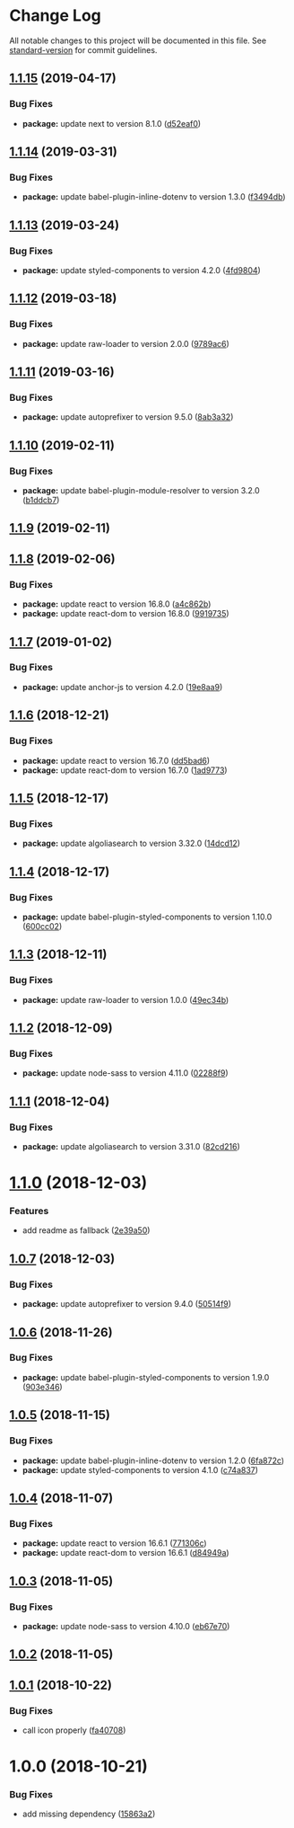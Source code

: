 # Change Log

All notable changes to this project will be documented in this file. See [standard-version](https://github.com/conventional-changelog/standard-version) for commit guidelines.

## [1.1.15](https://github.com/Kikobeats/changes.now.sh/compare/v1.1.14...v1.1.15) (2019-04-17)


### Bug Fixes

* **package:** update next to version 8.1.0 ([d52eaf0](https://github.com/Kikobeats/changes.now.sh/commit/d52eaf0))



<a name="1.1.14"></a>
## [1.1.14](https://github.com/Kikobeats/changes.now.sh/compare/v1.1.13...v1.1.14) (2019-03-31)


### Bug Fixes

* **package:** update babel-plugin-inline-dotenv to version 1.3.0 ([f3494db](https://github.com/Kikobeats/changes.now.sh/commit/f3494db))



<a name="1.1.13"></a>
## [1.1.13](https://github.com/Kikobeats/changes.now.sh/compare/v1.1.12...v1.1.13) (2019-03-24)


### Bug Fixes

* **package:** update styled-components to version 4.2.0 ([4fd9804](https://github.com/Kikobeats/changes.now.sh/commit/4fd9804))



<a name="1.1.12"></a>
## [1.1.12](https://github.com/Kikobeats/changes.now.sh/compare/v1.1.11...v1.1.12) (2019-03-18)


### Bug Fixes

* **package:** update raw-loader to version 2.0.0 ([9789ac6](https://github.com/Kikobeats/changes.now.sh/commit/9789ac6))



<a name="1.1.11"></a>
## [1.1.11](https://github.com/Kikobeats/changes.now.sh/compare/v1.1.10...v1.1.11) (2019-03-16)


### Bug Fixes

* **package:** update autoprefixer to version 9.5.0 ([8ab3a32](https://github.com/Kikobeats/changes.now.sh/commit/8ab3a32))



<a name="1.1.10"></a>
## [1.1.10](https://github.com/Kikobeats/changes.now.sh/compare/v1.1.9...v1.1.10) (2019-02-11)


### Bug Fixes

* **package:** update babel-plugin-module-resolver to version 3.2.0 ([b1ddcb7](https://github.com/Kikobeats/changes.now.sh/commit/b1ddcb7))



<a name="1.1.9"></a>
## [1.1.9](https://github.com/Kikobeats/changes.now.sh/compare/v1.1.8...v1.1.9) (2019-02-11)



<a name="1.1.8"></a>
## [1.1.8](https://github.com/Kikobeats/changes.now.sh/compare/v1.1.7...v1.1.8) (2019-02-06)


### Bug Fixes

* **package:** update react to version 16.8.0 ([a4c862b](https://github.com/Kikobeats/changes.now.sh/commit/a4c862b))
* **package:** update react-dom to version 16.8.0 ([9919735](https://github.com/Kikobeats/changes.now.sh/commit/9919735))



<a name="1.1.7"></a>
## [1.1.7](https://github.com/Kikobeats/changes.now.sh/compare/v1.1.6...v1.1.7) (2019-01-02)


### Bug Fixes

* **package:** update anchor-js to version 4.2.0 ([19e8aa9](https://github.com/Kikobeats/changes.now.sh/commit/19e8aa9))



<a name="1.1.6"></a>
## [1.1.6](https://github.com/Kikobeats/changes.now.sh/compare/v1.1.5...v1.1.6) (2018-12-21)


### Bug Fixes

* **package:** update react to version 16.7.0 ([dd5bad6](https://github.com/Kikobeats/changes.now.sh/commit/dd5bad6))
* **package:** update react-dom to version 16.7.0 ([1ad9773](https://github.com/Kikobeats/changes.now.sh/commit/1ad9773))



<a name="1.1.5"></a>
## [1.1.5](https://github.com/Kikobeats/changes.now.sh/compare/v1.1.4...v1.1.5) (2018-12-17)


### Bug Fixes

* **package:** update algoliasearch to version 3.32.0 ([14dcd12](https://github.com/Kikobeats/changes.now.sh/commit/14dcd12))



<a name="1.1.4"></a>
## [1.1.4](https://github.com/Kikobeats/changes.now.sh/compare/v1.1.3...v1.1.4) (2018-12-17)


### Bug Fixes

* **package:** update babel-plugin-styled-components to version 1.10.0 ([600cc02](https://github.com/Kikobeats/changes.now.sh/commit/600cc02))



<a name="1.1.3"></a>
## [1.1.3](https://github.com/Kikobeats/changes.now.sh/compare/v1.1.2...v1.1.3) (2018-12-11)


### Bug Fixes

* **package:** update raw-loader to version 1.0.0 ([49ec34b](https://github.com/Kikobeats/changes.now.sh/commit/49ec34b))



<a name="1.1.2"></a>
## [1.1.2](https://github.com/Kikobeats/changes.now.sh/compare/v1.1.1...v1.1.2) (2018-12-09)


### Bug Fixes

* **package:** update node-sass to version 4.11.0 ([02288f9](https://github.com/Kikobeats/changes.now.sh/commit/02288f9))



<a name="1.1.1"></a>
## [1.1.1](https://github.com/Kikobeats/changes.now.sh/compare/v1.1.0...v1.1.1) (2018-12-04)


### Bug Fixes

* **package:** update algoliasearch to version 3.31.0 ([82cd216](https://github.com/Kikobeats/changes.now.sh/commit/82cd216))



<a name="1.1.0"></a>
# [1.1.0](https://github.com/Kikobeats/changes.now.sh/compare/v1.0.7...v1.1.0) (2018-12-03)


### Features

* add readme as fallback ([2e39a50](https://github.com/Kikobeats/changes.now.sh/commit/2e39a50))



<a name="1.0.7"></a>
## [1.0.7](https://github.com/Kikobeats/changes.now.sh/compare/v1.0.6...v1.0.7) (2018-12-03)


### Bug Fixes

* **package:** update autoprefixer to version 9.4.0 ([50514f9](https://github.com/Kikobeats/changes.now.sh/commit/50514f9))



<a name="1.0.6"></a>
## [1.0.6](https://github.com/Kikobeats/changes.now.sh/compare/v1.0.5...v1.0.6) (2018-11-26)


### Bug Fixes

* **package:** update babel-plugin-styled-components to version 1.9.0 ([903e346](https://github.com/Kikobeats/changes.now.sh/commit/903e346))



<a name="1.0.5"></a>
## [1.0.5](https://github.com/Kikobeats/changes.now.sh/compare/v1.0.4...v1.0.5) (2018-11-15)


### Bug Fixes

* **package:** update babel-plugin-inline-dotenv to version 1.2.0 ([6fa872c](https://github.com/Kikobeats/changes.now.sh/commit/6fa872c))
* **package:** update styled-components to version 4.1.0 ([c74a837](https://github.com/Kikobeats/changes.now.sh/commit/c74a837))



<a name="1.0.4"></a>
## [1.0.4](https://github.com/Kikobeats/changes.now.sh/compare/v1.0.3...v1.0.4) (2018-11-07)


### Bug Fixes

* **package:** update react to version 16.6.1 ([771306c](https://github.com/Kikobeats/changes.now.sh/commit/771306c))
* **package:** update react-dom to version 16.6.1 ([d84949a](https://github.com/Kikobeats/changes.now.sh/commit/d84949a))



<a name="1.0.3"></a>
## [1.0.3](https://github.com/Kikobeats/changes.now.sh/compare/v1.0.1...v1.0.3) (2018-11-05)


### Bug Fixes

* **package:** update node-sass to version 4.10.0 ([eb67e70](https://github.com/Kikobeats/changes.now.sh/commit/eb67e70))



<a name="1.0.2"></a>
## [1.0.2](https://github.com/Kikobeats/changes.now.sh/compare/v1.0.1...v1.0.2) (2018-11-05)



<a name="1.0.1"></a>
## [1.0.1](https://github.com/Kikobeats/changes.now.sh/compare/v1.0.0...v1.0.1) (2018-10-22)


### Bug Fixes

* call icon properly ([fa40708](https://github.com/Kikobeats/changes.now.sh/commit/fa40708))



<a name="1.0.0"></a>
# 1.0.0 (2018-10-21)


### Bug Fixes

* add missing dependency ([15863a2](https://github.com/Kikobeats/changes.now.sh/commit/15863a2))

